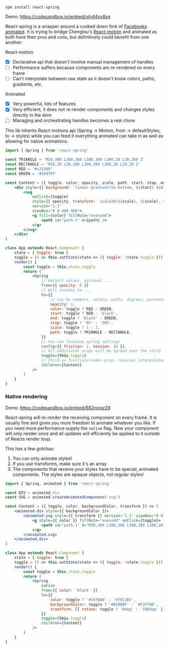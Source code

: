     npm install react-spring

Demo: https://codesandbox.io/embed/oln44nx8xq

React-spring is a wrapper around a cooked down fork of [Facebooks animated](http://animatedjs.github.io/interactive-docs/). It is trying to bridge Chenglou's [React-motion](https://github.com/chenglou/react-motion) and animated as both have their pros and cons, but definitively could benefit from one another:

React-motion

- [x] Declarative api that doesn't involve manual management of handles
- [ ] Performance suffers because components are re-rendered on every frame
- [ ] Can't interpolate between raw state as it doesn't know colors, paths, gradients, etc. 

Animated

- [x] Very powerful, lots of features
- [x] Very efficient, it does not re-render components and changes styles directly in the dom
- [ ] Managing and orchestrating handles becomes a real chore

This lib inherits React-motions api (Spring -> Motion, from -> defaultStyles, to -> styles) while you can feed it everything animated can take in as well as allowing for native animations.

```jsx
import { Spring } from 'react-spring'

const TRIANGLE = 'M20,380 L380,380 L380,380 L200,20 L20,380 Z'
const RECTANGLE = 'M20,20 L20,380 L380,380 L380,20 L20,20 Z'
const RED = '#c23369'
const GREEN = '#28d79f'

const Content = ({ toggle, color, opacity, scale, path, start, stop, end }) => (
    <div style={{ background: `linear-gradient(to bottom, ${start} ${stop}, ${end} 100%)` }}>
        <svg
            onClick={toggle}
            style={{ opacity, transform: `scale3d(${scale}, ${scale}, ${scale})` }}
            version="1.1"
            viewBox="0 0 400 400">
            <g fill={color} fillRule="evenodd">
                <path id="path-1" d={path} />
            </g>
        </svg>
    </div>
)

class App extends React.Component {
    state = { toggle: true }
    toggle = () => this.setState(state => ({ toggle: !state.toggle }))
    render() {
        const toggle = this.state.toggle
        return (
            <Spring
                // Default values, optional ...
                from={{ opacity: 0 }}
                // Will animate to ...
                to={{
                    // Can be numbers, colors, paths, degrees, percentages, ...
                    opacity: 1,
                    color: toggle ? RED : GREEN,
                    start: toggle ? RED : 'black',
                    end: toggle ? 'black' : GREEN,
                    stop: toggle ? '0%' : '50%',
                    scale: toggle ? 1 : 2,
                    path: toggle ? TRIANGLE : RECTANGLE,
                }}
                // You can finetune spring settings
                config={{ friction: 1, tension: 10 }}
                // All additional props will be spread over the child
                toggle={this.toggle}
                // Child as function/render-prop, receives interpolated values
                children={Content}
            />
        )
    }
}
```

### Native rendering

Demo: https://codesandbox.io/embed/882njxpz29

React-spring will re-render the receiving component on every frame. It is usually fine and gives you more freedom to animate whatever you like. If you need more performance supply the `native` flag. Now your component will only render once and all updates will efficiently be applied to it outside of Reacts render loop.

This has a few gotchas:

1. You can only animate styles!
2. If you use transforms, make sure it's an array
3. The components that receive your styles have to be special, animated components. The styles are opaque objects, not regular styles!


```jsx
import { Spring, animated } from 'react-spring'

const DIV = animated.div
const SVG = animated.createAnimatedComponent('svg')

const Content = ({ toggle, color, backgroundColor, transform }) => (
    <animated.div style={{ backgroundColor }}>
        <animated.svg style={{ transform }} version="1.1" viewBox="0 0 400 400">
            <g style={{ color }} fillRule="evenodd" onClick={toggle}>
                <path id="path-1" d="M20,380 L380,380 L380,380 L200,20 L20,380 Z" />
            </g>
        </animated.svg>
    </animated.div>
)

class App extends React.Component {
    state = { toggle: true }
    toggle = () => this.setState(state => ({ toggle: !state.toggle }))
    render() {
        const toggle = this.state.toggle
        return (
            <Spring
                native
                from={{ color: 'black' }}
                to={{
                    color: toggle ? '#247BA0' : '#70C1B3',
                    backgroundColor: toggle ? '#B2DBBF' : '#F3FFBD',
                    transform: [{ rotate: toggle ? '0deg' : '180deg' }, { scale: toggle ? 0.6 : 1.5 }],
                }}
                toggle={this.toggle}
                children={Content}
            />
        )
    }
}
```
